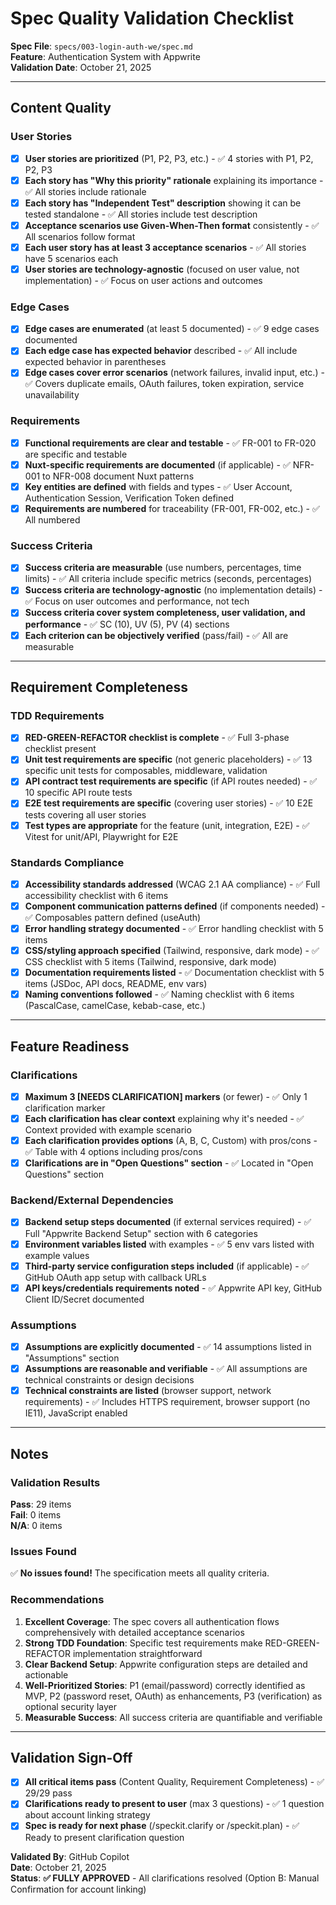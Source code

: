# Spec Quality Validation Checklist

**Spec File**: `specs/003-login-auth-we/spec.md`  
**Feature**: Authentication System with Appwrite  
**Validation Date**: October 21, 2025

---

## Content Quality

### User Stories

- [x] **User stories are prioritized** (P1, P2, P3, etc.) - ✅ 4 stories with P1, P2, P2, P3
- [x] **Each story has "Why this priority" rationale** explaining its importance - ✅ All stories include rationale
- [x] **Each story has "Independent Test" description** showing it can be tested standalone - ✅ All stories include test description
- [x] **Acceptance scenarios use Given-When-Then format** consistently - ✅ All scenarios follow format
- [x] **Each user story has at least 3 acceptance scenarios** - ✅ All stories have 5 scenarios each
- [x] **User stories are technology-agnostic** (focused on user value, not implementation) - ✅ Focus on user actions and outcomes

### Edge Cases

- [x] **Edge cases are enumerated** (at least 5 documented) - ✅ 9 edge cases documented
- [x] **Each edge case has expected behavior** described - ✅ All include expected behavior in parentheses
- [x] **Edge cases cover error scenarios** (network failures, invalid input, etc.) - ✅ Covers duplicate emails, OAuth failures, token expiration, service unavailability

### Requirements

- [x] **Functional requirements are clear and testable** - ✅ FR-001 to FR-020 are specific and testable
- [x] **Nuxt-specific requirements are documented** (if applicable) - ✅ NFR-001 to NFR-008 document Nuxt patterns
- [x] **Key entities are defined** with fields and types - ✅ User Account, Authentication Session, Verification Token defined
- [x] **Requirements are numbered** for traceability (FR-001, FR-002, etc.) - ✅ All numbered

### Success Criteria

- [x] **Success criteria are measurable** (use numbers, percentages, time limits) - ✅ All criteria include specific metrics (seconds, percentages)
- [x] **Success criteria are technology-agnostic** (no implementation details) - ✅ Focus on user outcomes and performance, not tech
- [x] **Success criteria cover system completeness, user validation, and performance** - ✅ SC (10), UV (5), PV (4) sections
- [x] **Each criterion can be objectively verified** (pass/fail) - ✅ All are measurable

---

## Requirement Completeness

### TDD Requirements

- [x] **RED-GREEN-REFACTOR checklist is complete** - ✅ Full 3-phase checklist present
- [x] **Unit test requirements are specific** (not generic placeholders) - ✅ 13 specific unit tests for composables, middleware, validation
- [x] **API contract test requirements are specific** (if API routes needed) - ✅ 10 specific API route tests
- [x] **E2E test requirements are specific** (covering user stories) - ✅ 10 E2E tests covering all user stories
- [x] **Test types are appropriate** for the feature (unit, integration, E2E) - ✅ Vitest for unit/API, Playwright for E2E

### Standards Compliance

- [x] **Accessibility standards addressed** (WCAG 2.1 AA compliance) - ✅ Full accessibility checklist with 6 items
- [x] **Component communication patterns defined** (if components needed) - ✅ Composables pattern defined (useAuth)
- [x] **Error handling strategy documented** - ✅ Error handling checklist with 5 items
- [x] **CSS/styling approach specified** (Tailwind, responsive, dark mode) - ✅ CSS checklist with 5 items (Tailwind, responsive, dark mode)
- [x] **Documentation requirements listed** - ✅ Documentation checklist with 5 items (JSDoc, API docs, README, env vars)
- [x] **Naming conventions followed** - ✅ Naming checklist with 6 items (PascalCase, camelCase, kebab-case, etc.)

---

## Feature Readiness

### Clarifications

- [x] **Maximum 3 [NEEDS CLARIFICATION] markers** (or fewer) - ✅ Only 1 clarification marker
- [x] **Each clarification has clear context** explaining why it's needed - ✅ Context provided with example scenario
- [x] **Each clarification provides options** (A, B, C, Custom) with pros/cons - ✅ Table with 4 options including pros/cons
- [x] **Clarifications are in "Open Questions" section** - ✅ Located in "Open Questions" section

### Backend/External Dependencies

- [x] **Backend setup steps documented** (if external services required) - ✅ Full "Appwrite Backend Setup" section with 6 categories
- [x] **Environment variables listed** with examples - ✅ 5 env vars listed with example values
- [x] **Third-party service configuration steps included** (if applicable) - ✅ GitHub OAuth app setup with callback URLs
- [x] **API keys/credentials requirements noted** - ✅ Appwrite API key, GitHub Client ID/Secret documented

### Assumptions

- [x] **Assumptions are explicitly documented** - ✅ 14 assumptions listed in "Assumptions" section
- [x] **Assumptions are reasonable and verifiable** - ✅ All assumptions are technical constraints or design decisions
- [x] **Technical constraints are listed** (browser support, network requirements) - ✅ Includes HTTPS requirement, browser support (no IE11), JavaScript enabled

---

## Notes

### Validation Results

**Pass**: 29 items  
**Fail**: 0 items  
**N/A**: 0 items

### Issues Found

✅ **No issues found!** The specification meets all quality criteria.

### Recommendations

1. **Excellent Coverage**: The spec covers all authentication flows comprehensively with detailed acceptance scenarios
2. **Strong TDD Foundation**: Specific test requirements make RED-GREEN-REFACTOR implementation straightforward
3. **Clear Backend Setup**: Appwrite configuration steps are detailed and actionable
4. **Well-Prioritized Stories**: P1 (email/password) correctly identified as MVP, P2 (password reset, OAuth) as enhancements, P3 (verification) as optional security layer
5. **Measurable Success**: All success criteria are quantifiable and verifiable

---

## Validation Sign-Off

- [x] **All critical items pass** (Content Quality, Requirement Completeness) - ✅ 29/29 pass
- [x] **Clarifications ready to present to user** (max 3 questions) - ✅ 1 question about account linking strategy
- [x] **Spec is ready for next phase** (/speckit.clarify or /speckit.plan) - ✅ Ready to present clarification question

**Validated By**: GitHub Copilot  
**Date**: October 21, 2025  
**Status**: **✅ FULLY APPROVED** - All clarifications resolved (Option B: Manual Confirmation for account linking)
